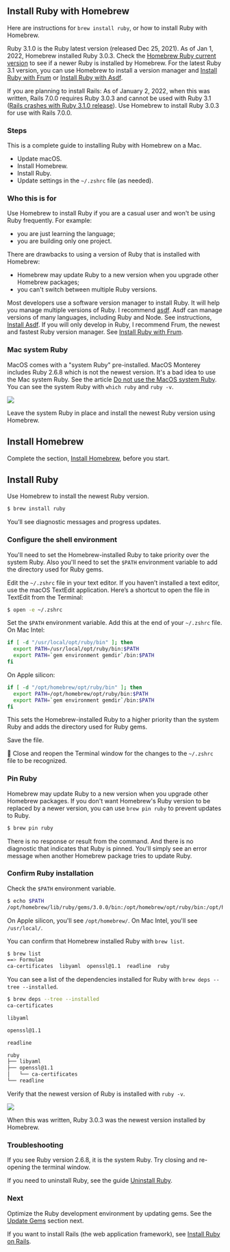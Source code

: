 ## Install Ruby with Homebrew

Here are instructions for `brew install ruby`, or how to install Ruby with Homebrew.

Ruby 3.1.0 is the Ruby latest version (released Dec 25, 2021). As of Jan 1, 2022, Homebrew installed Ruby 3.0.3. Check the [Homebrew Ruby current version](https://formulae.brew.sh/formula/ruby) to see if a newer Ruby is installed by Homebrew. For the latest Ruby 3.1 version, you can use Homebrew to install a version manager and [Install Ruby with Frum](/ruby/14.html) or [Install Ruby with Asdf](/ruby/6.html).

If you are planning to install Rails: As of January 2, 2022, when this was written, Rails 7.0.0 requires Ruby 3.0.3 and cannot be used with Ruby 3.1 ([Rails crashes with Ruby 3.1.0 release](https://github.com/rails/rails/issues/43998)). Use Homebrew to install Ruby 3.0.3 for use with Rails 7.0.0.

### Steps

This is a complete guide to installing Ruby with Homebrew on a Mac.
- Update macOS.
- Install Homebrew.
- Install Ruby.
- Update settings in the `~/.zshrc` file (as needed).

### Who this is for

Use Homebrew to install Ruby if you are a casual user and won't be using Ruby frequently. For example:
- you are just learning the language;
- you are building only one project.

There are drawbacks to using a version of Ruby that is installed with Homebrew:
- Homebrew may update Ruby to a new version when you upgrade other Homebrew packages;
- you can't switch between multiple Ruby versions.

Most developers use a software version manager to install Ruby. It will help you manage multiple versions of Ruby. I recommend [asdf](https://asdf-vm.com/). Asdf can manage versions of many languages, including Ruby and Node. See instructions, [Install Asdf](/ruby/5.html). If you will only develop in Ruby, I recommend Frum, the newest and fastest Ruby version manager. See [Install Ruby with Frum](/ruby/14.html).

### Mac system Ruby

MacOS comes with a "system Ruby" pre-installed. MacOS Monterey includes Ruby 2.6.8 which is not the newest version. It's a bad idea to use the Mac system Ruby. See the article [Do not use the MacOS system Ruby](/faq/do-not-use-mac-system-ruby/index.html). You can see the system Ruby with `which ruby` and `ruby -v`.

![](/assets/images/ruby/macos-system-ruby.png)

Leave the system Ruby in place and install the newest Ruby version using Homebrew.

## Install Homebrew

Complete the section, [Install Homebrew](/ruby/3.html), before you start.

## Install Ruby

Use Homebrew to install the newest Ruby version.

```bash
$ brew install ruby
```

You’ll see diagnostic messages and progress updates.

### Configure the shell environment

You'll need to set the Homebrew-installed Ruby to take priority over the system Ruby. Also you'll need to set the `$PATH` environment variable to add the directory used for Ruby gems.

Edit the `~/.zshrc` file in your text editor. If you haven’t installed a text editor, use the macOS TextEdit application. Here’s a shortcut to open the file in TextEdit from the Terminal:

```bash
$ open -e ~/.zshrc
```

Set the `$PATH` environment variable. Add this at the end of your `~/.zshrc` file. On Mac Intel:

```bash
if [ -d "/usr/local/opt/ruby/bin" ]; then
  export PATH=/usr/local/opt/ruby/bin:$PATH
  export PATH=`gem environment gemdir`/bin:$PATH
fi
```

On Apple silicon:

```bash
if [ -d "/opt/homebrew/opt/ruby/bin" ]; then
  export PATH=/opt/homebrew/opt/ruby/bin:$PATH
  export PATH=`gem environment gemdir`/bin:$PATH
fi
```

This sets the Homebrew-installed Ruby to a higher priority than the system Ruby and adds the directory used for Ruby gems.

Save the file.

🚩 Close and reopen the Terminal window for the changes to the `~/.zshrc` file to be recognized.

### Pin Ruby

Homebrew may update Ruby to a new version when you upgrade other Homebrew packages. If you don't want Homebrew's Ruby version to be replaced by a newer version, you can use `brew pin ruby` to prevent updates to Ruby.

```bash
$ brew pin ruby
```

There is no response or result from the command. And there is no diagnostic that indicates that Ruby is pinned. You'll simply see an error message when another Homebrew package tries to update Ruby.

### Confirm Ruby installation

Check the `$PATH` environment variable.

 ```bash
 $ echo $PATH
 /opt/homebrew/lib/ruby/gems/3.0.0/bin:/opt/homebrew/opt/ruby/bin:/opt/homebrew/bin:/opt/homebrew/sbin:/usr/local/bin:/usr/bin:/bin:/usr/sbin:/sbin
 ```

On Apple silicon, you'll see `/opt/homebrew/`. On Mac Intel, you'll see `/usr/local/`.

You can confirm that Homebrew installed Ruby with `brew list`.

```bash
$ brew list
==> Formulae
ca-certificates  libyaml  openssl@1.1  readline  ruby
```

You can see a list of the dependencies installed for Ruby with `brew deps --tree --installed`.

```bash
$ brew deps --tree --installed
ca-certificates

libyaml

openssl@1.1

readline

ruby
├── libyaml
├── openssl@1.1
│   └── ca-certificates
└── readline
```

Verify that the newest version of Ruby is installed with `ruby -v`.

![](/assets/images/ruby/verify-ruby-install.png)

When this was written, Ruby 3.0.3 was the newest version installed by Homebrew.

### Troubleshooting

If you see Ruby version 2.6.8, it is the system Ruby. Try closing and re-opening the terminal window.

If you need to uninstall Ruby, see the guide [Uninstall Ruby](/ruby/9.html).

### Next

Optimize the Ruby development environment by updating gems. See the [Update Gems](/ruby/7.html) section next.

If you want to install Rails (the web application framework), see [Install Ruby on Rails](https://mac.install.guide/rubyonrails/9.html).

